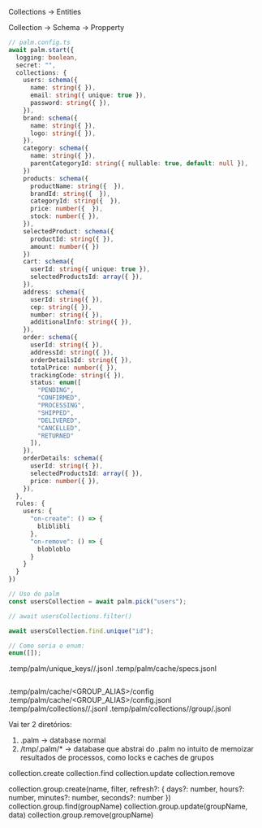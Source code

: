 

Collections -> Entities

<!-- TODO: Adicionar em algum momento os enums -->
<!-- TODO: Adicionar em property uma propriedade chamada default -->

Collection -> Schema -> Propperty

```ts
// palm.config.ts
await palm.start({
  logging: boolean,
  secret: "",
  collections: {
    users: schema({
      name: string({ }),
      email: string({ unique: true }),
      password: string({ }),
    }),
    brand: schema({
      name: string({ }),
      logo: string({ }),
    }),
    category: schema({
      name: string({ }),
      parentCategoryId: string({ nullable: true, default: null }),
    })
    products: schema({
      productName: string({  }),
      brandId: string({  }),
      categoryId: string({  }),
      price: number({  }),
      stock: number({ }),
    }),
    selectedProduct: schema({
      productId: string({ }),
      amount: number({ })
    })
    cart: schema({
      userId: string({ unique: true }),
      selectedProductsId: array({ }),
    }),
    address: schema({
      userId: string({ }),
      cep: string({ }),
      number: string({ }),
      additionalInfo: string({ }),
    }),
    order: schema({
      userId: string({ }),
      addressId: string({ }),
      orderDetailsId: string({ }),
      totalPrice: number({ }),
      trackingCode: string({ }),
      status: enum([
        "PENDING",
        "CONFIRMED",
        "PROCESSING",
        "SHIPPED",
        "DELIVERED",
        "CANCELLED",
        "RETURNED"
      ]),
    }),
    orderDetails: schema({
      userId: string({ }),
      selectedProductsId: array({ }),
      price: number({ }),
    }),
  },
  rules: {
    users: {
      "on-create": () => {
        bliblibli
      },
      "on-remove": () => {
        blobloblo
      }
    }
  }
})

// Uso do palm
const usersCollection = await palm.pick("users");

// await usersCollections.filter()

await usersCollection.find.unique("id");

// Como seria o enum:
enum([]);

```

.temp/palm/unique_keys/<COLLECTION>/<property>.jsonl
.temp/palm/cache/specs.jsonl

```

```

.temp/palm/cache/<GROUP_ALIAS>/config
.temp/palm/cache/<GROUP_ALIAS>/config.jsonl
.temp/palm/collections/<COLLECTION>/<ENTITY>.jsonl
.temp/palm/collections/<COLLECTION>/group/<GROUPNAME>.jsonl

Vai ter 2 diretórios:
1. .palm -> database normal
2. /tmp/.palm/* -> database que abstrai do .palm no intuito de memoizar resultados de processos, como locks e caches de grupos


collection.create
collection.find
collection.update
collection.remove

collection.group.create(name, filter, refresh?: { days?: number, hours?: number, minutes?: number, seconds?: number  })
collection.group.find(groupName)
collection.group.update(groupName, data)
collection.group.remove(groupName)


<!-- TODO: Adicionar um sistema de backup pós término de processo -->